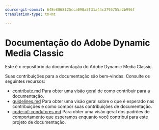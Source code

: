 ```yaml
---
source-git-commit: 648e8068125cca090a5f31a44c3795755a2b996f
translation-type: tm+mt

---
```

# Documentação do Adobe Dynamic Media Classic

Este é o repositório da documentação do Adobe Dynamic Media Classic.

Suas contribuições para a documentação são bem-vindas. Consulte os seguintes recursos:

* [contribute.md](contributing.md) Para obter uma visão geral de como contribuir para a documentação.
* [guidelines.md](guidelines.md) Para obter uma visão geral sobre o que é esperado nas contribuições e como compor suas contribuições de documentação.
* [code-of-condutores.md](code-of-conduct.md) Para obter uma visão geral dos padrões de comportamento que esperamos enquanto você contribui para este projeto de documentação.
